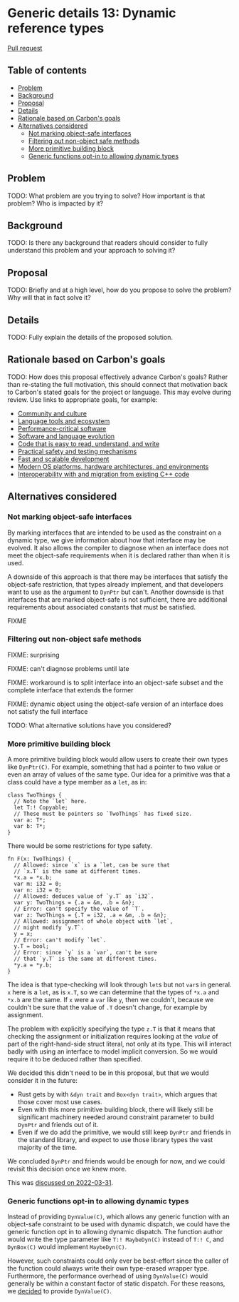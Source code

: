 # Generic details 13: Dynamic reference types

<!--
Part of the Carbon Language project, under the Apache License v2.0 with LLVM
Exceptions. See /LICENSE for license information.
SPDX-License-Identifier: Apache-2.0 WITH LLVM-exception
-->

[Pull request](https://github.com/carbon-language/carbon-lang/pull/1149)

<!-- toc -->

## Table of contents

-   [Problem](#problem)
-   [Background](#background)
-   [Proposal](#proposal)
-   [Details](#details)
-   [Rationale based on Carbon's goals](#rationale-based-on-carbons-goals)
-   [Alternatives considered](#alternatives-considered)
    -   [Not marking object-safe interfaces](#not-marking-object-safe-interfaces)
    -   [Filtering out non-object safe methods](#filtering-out-non-object-safe-methods)
    -   [More primitive building block](#more-primitive-building-block)
    -   [Generic functions opt-in to allowing dynamic types](#generic-functions-opt-in-to-allowing-dynamic-types)

<!-- tocstop -->

## Problem

TODO: What problem are you trying to solve? How important is that problem? Who
is impacted by it?

## Background

TODO: Is there any background that readers should consider to fully understand
this problem and your approach to solving it?

## Proposal

TODO: Briefly and at a high level, how do you propose to solve the problem? Why
will that in fact solve it?

## Details

TODO: Fully explain the details of the proposed solution.

## Rationale based on Carbon's goals

TODO: How does this proposal effectively advance Carbon's goals? Rather than
re-stating the full motivation, this should connect that motivation back to
Carbon's stated goals for the project or language. This may evolve during
review. Use links to appropriate goals, for example:

-   [Community and culture](/docs/project/goals.md#community-and-culture)
-   [Language tools and ecosystem](/docs/project/goals.md#language-tools-and-ecosystem)
-   [Performance-critical software](/docs/project/goals.md#performance-critical-software)
-   [Software and language evolution](/docs/project/goals.md#software-and-language-evolution)
-   [Code that is easy to read, understand, and write](/docs/project/goals.md#code-that-is-easy-to-read-understand-and-write)
-   [Practical safety and testing mechanisms](/docs/project/goals.md#practical-safety-and-testing-mechanisms)
-   [Fast and scalable development](/docs/project/goals.md#fast-and-scalable-development)
-   [Modern OS platforms, hardware architectures, and environments](/docs/project/goals.md#modern-os-platforms-hardware-architectures-and-environments)
-   [Interoperability with and migration from existing C++ code](/docs/project/goals.md#interoperability-with-and-migration-from-existing-c-code)

## Alternatives considered

### Not marking object-safe interfaces

By marking interfaces that are intended to be used as the constraint on a
dynamic type, we give information about how that interface may be evolved. It
also allows the compiler to diagnose when an interface does not meet the
object-safe requirements when it is declared rather than when it is used.

A downside of this approach is that there may be interfaces that satisfy the
object-safe restriction, that types already implement, and that developers want
to use as the argument to `DynPtr` but can't. Another downside is that
interfaces that are marked object-safe is not sufficient, there are additional
requirements about associated constants that must be satisfied.

FIXME

### Filtering out non-object safe methods

FIXME: surprising

FIXME: can't diagnose problems until late

FIXME: workaround is to split interface into an object-safe subset and the
complete interface that extends the former

FIXME: dynamic object using the object-safe version of an interface does not
satisfy the full interface

TODO: What alternative solutions have you considered?

### More primitive building block

A more primitive building block would allow users to create their own types like
`DynPtr(C)`. For example, something that had a pointer to two value or even an
array of values of the same type. Our idea for a primitive was that a class
could have a type member as a `let`, as in:

```
class TwoThings {
  // Note the `let` here.
  let T:! Copyable;
  // These must be pointers so `TwoThings` has fixed size.
  var a: T*;
  var b: T*;
}
```

There would be some restrictions for type safety.

```
fn F(x: TwoThings) {
  // Allowed: since `x` is a `let, can be sure that
  // `x.T` is the same at different times.
  *x.a = *x.b;
  var m: i32 = 0;
  var n: i32 = 0;
  // Allowed: deduces value of `y.T` as `i32`.
  var y: TwoThings = {.a = &m, .b = &n};
  // Error: can't specify the value of `T`.
  var z: TwoThings = {.T = i32, .a = &m, .b = &n};
  // Allowed: assignment of whole object with `let`,
  // might modify `y.T`.
  y = x;
  // Error: can't modify `let`.
  y.T = bool;
  // Error: since `y` is a `var`, can't be sure
  // that `y.T` is the same at different times.
  *y.a = *y.b;
}
```

The idea is that type-checking will look through `let`s but not `var`s in
general. `x` here is a `let`, as is `x.T`, so we can determine that the types of
`*x.a` and `*x.b` are the same. If `x` were a `var` like `y`, then we couldn't,
because we couldn't be sure that the value of `.T` doesn't change, for example
by assignment.

The problem with explicitly specifying the type `z.T` is that it means that
checking the assignment or initialization requires looking at the _value_ of
part of the right-hand-side struct literal, not only at its type. This will
interact badly with using an interface to model implicit conversion. So we would
require it to be deduced rather than specified.

We decided this didn't need to be in this proposal, but that we would consider
it in the future:

-   Rust gets by with `&dyn trait` and `Box<dyn trait>`, which argues that those
    cover most use cases.
-   Even with this more primitive building block, there will likely still be
    significant machinery needed around constraint parameter to build `DynPtr`
    and friends out of it.
-   Even if we do add the primitive, we would still keep `DynPtr` and friends in
    the standard library, and expect to use those library types the vast
    majority of the time.

We concluded `DynPtr` and friends would be enough for now, and we could revisit
this decision once we knew more.

This was
[discussed on 2022-03-31](https://docs.google.com/document/d/1cRrhRrmaUf2hVi2lFcHsYo2j0jI6t9RGZoYjWhRxp14/edit?resourcekey=0-xWHBEZ8zIqnJiB4yfBSLfA#heading=h.i0skbgnq4hnj).

### Generic functions opt-in to allowing dynamic types

Instead of providing `DynValue(C)`, which allows any generic function with an
object-safe constraint to be used with dynamic dispatch, we could have the
generic function opt in to allowing dynamic dispatch. The function author would
write the type parameter like `T:! MaybeDyn(C)` instead of `T:! C`, and
`DynBox(C)` would implement `MaybeDyn(C)`.

However, such constraints could only ever be best-effort since the caller of the
function could always write their own type-erased wrapper type. Furthermore, the
performance overhead of using `DynValue(C)` would generally be within a constant
factor of static dispatch. For these reasons, we
[decided](https://discord.com/channels/655572317891461132/941071822756143115/959583656471572530)
to provide `DynValue(C)`.
